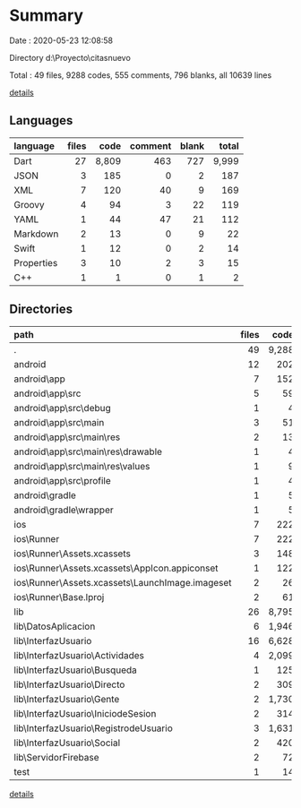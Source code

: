 # Summary

Date : 2020-05-23 12:08:58

Directory d:\Proyecto\citasnuevo

Total : 49 files,  9288 codes, 555 comments, 796 blanks, all 10639 lines

[details](details.md)

## Languages
| language | files | code | comment | blank | total |
| :--- | ---: | ---: | ---: | ---: | ---: |
| Dart | 27 | 8,809 | 463 | 727 | 9,999 |
| JSON | 3 | 185 | 0 | 2 | 187 |
| XML | 7 | 120 | 40 | 9 | 169 |
| Groovy | 4 | 94 | 3 | 22 | 119 |
| YAML | 1 | 44 | 47 | 21 | 112 |
| Markdown | 2 | 13 | 0 | 9 | 22 |
| Swift | 1 | 12 | 0 | 2 | 14 |
| Properties | 3 | 10 | 2 | 3 | 15 |
| C++ | 1 | 1 | 0 | 1 | 2 |

## Directories
| path | files | code | comment | blank | total |
| :--- | ---: | ---: | ---: | ---: | ---: |
| . | 49 | 9,288 | 555 | 796 | 10,639 |
| android | 12 | 202 | 42 | 31 | 275 |
| android\app | 7 | 152 | 41 | 19 | 212 |
| android\app\src | 5 | 59 | 38 | 7 | 104 |
| android\app\src\debug | 1 | 4 | 3 | 1 | 8 |
| android\app\src\main | 3 | 51 | 32 | 5 | 88 |
| android\app\src\main\res | 2 | 13 | 16 | 3 | 32 |
| android\app\src\main\res\drawable | 1 | 4 | 7 | 2 | 13 |
| android\app\src\main\res\values | 1 | 9 | 9 | 1 | 19 |
| android\app\src\profile | 1 | 4 | 3 | 1 | 8 |
| android\gradle | 1 | 5 | 1 | 1 | 7 |
| android\gradle\wrapper | 1 | 5 | 1 | 1 | 7 |
| ios | 7 | 222 | 2 | 9 | 233 |
| ios\Runner | 7 | 222 | 2 | 9 | 233 |
| ios\Runner\Assets.xcassets | 3 | 148 | 0 | 4 | 152 |
| ios\Runner\Assets.xcassets\AppIcon.appiconset | 1 | 122 | 0 | 1 | 123 |
| ios\Runner\Assets.xcassets\LaunchImage.imageset | 2 | 26 | 0 | 3 | 29 |
| ios\Runner\Base.lproj | 2 | 61 | 2 | 2 | 65 |
| lib | 26 | 8,795 | 453 | 720 | 9,968 |
| lib\DatosAplicacion | 6 | 1,946 | 204 | 247 | 2,397 |
| lib\InterfazUsuario | 16 | 6,628 | 239 | 430 | 7,297 |
| lib\InterfazUsuario\Actividades | 4 | 2,099 | 73 | 141 | 2,313 |
| lib\InterfazUsuario\Busqueda | 1 | 125 | 9 | 15 | 149 |
| lib\InterfazUsuario\Directo | 2 | 309 | 6 | 22 | 337 |
| lib\InterfazUsuario\Gente | 2 | 1,730 | 19 | 78 | 1,827 |
| lib\InterfazUsuario\IniciodeSesion | 2 | 314 | 26 | 37 | 377 |
| lib\InterfazUsuario\RegistrodeUsuario | 3 | 1,631 | 96 | 114 | 1,841 |
| lib\InterfazUsuario\Social | 2 | 420 | 10 | 23 | 453 |
| lib\ServidorFirebase | 2 | 72 | 6 | 19 | 97 |
| test | 1 | 14 | 10 | 7 | 31 |

[details](details.md)